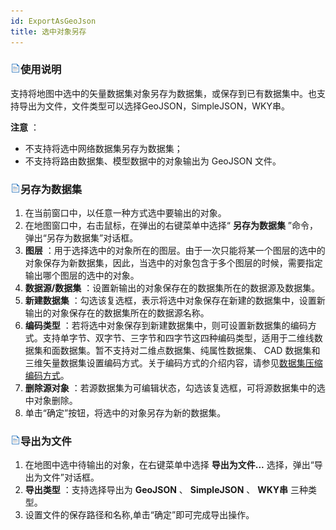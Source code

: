 ```yaml
---
id: ExportAsGeoJson
title: 选中对象另存
---
```

### ![](../../img/read.gif)使用说明

支持将地图中选中的矢量数据集对象另存为数据集，或保存到已有数据集中。也支持导出为文件，文件类型可以选择GeoJSON，SimpleJSON，WKY串。

**注意** ：

  * 不支持将选中网络数据集另存为数据集；
  * 不支持将路由数据集、模型数据中的对象输出为 GeoJSON 文件。

### ![](../../img/read.gif)另存为数据集

  1. 在当前窗口中，以任意一种方式选中要输出的对象。
  2. 在地图窗口中，右击鼠标，在弹出的右键菜单中选择“ **另存为数据集** ”命令，弹出“另存为数据集”对话框。
  3. **图层** ：用于选择选中的对象所在的图层。由于一次只能将某一个图层的选中的对象保存为新数据集，因此，当选中的对象包含于多个图层的时候，需要指定输出哪个图层的选中的对象。
  4. **数据源/数据集** ：设置新输出的对象保存在的数据集所在的数据源及数据集。
  5. **新建数据集** ：勾选该复选框，表示将选中对象保存在新建的数据集中，设置新输出的对象保存在的数据集所在的数据源名称。
  6. **编码类型** ：若将选中对象保存到新建数据集中，则可设置新数据集的编码方式。支持单字节、双字节、三字节和四字节这四种编码类型，适用于二维线数据集和面数据集。暂不支持对二维点数据集、纯属性数据集、 CAD 数据集和三维矢量数据集设置编码方式。关于编码方式的介绍内容，请参见[数据集压缩编码方式](../../DataProcessing/DataManagement/EncodeType.htm)。
  7. **删除源对象** ：若源数据集为可编辑状态，勾选该复选框，可将源数据集中的选中对象删除。
  8. 单击“确定”按钮，将选中的对象另存为新的数据集。

### ![](../../img/read.gif)导出为文件

  1. 在地图中选中待输出的对象，在右键菜单中选择 **导出为文件...** 选择，弹出“导出为文件”对话框。
  2. **导出类型** ：支持选择导出为 **GeoJSON** 、 **SimpleJSON** 、 **WKY串** 三种类型。
  3. 设置文件的保存路径和名称,单击“确定”即可完成导出操作。

